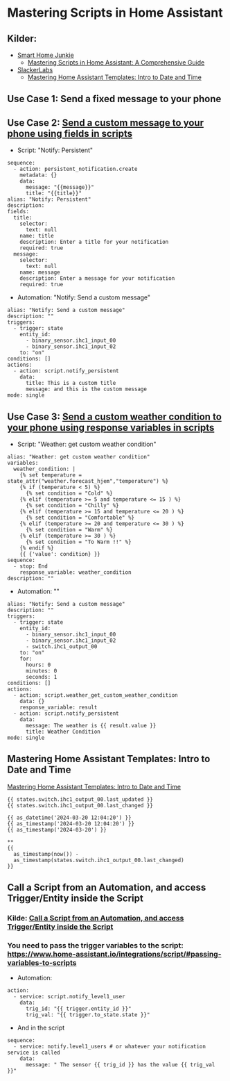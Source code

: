 # Mastering Scripts in Home Assistant

## Kilder:

* [Smart Home Junkie](https://www.youtube.com/@SmartHomeJunkie)
  * [Mastering Scripts in Home Assistant: A Comprehensive Guide](https://youtu.be/vD_xckjQxRk)
* [SlackerLabs](https://www.youtube.com/@SlackerLabs)
  * [Mastering Home Assistant Templates: Intro to Date and Time](https://youtu.be/2WIi5xq0iHI?list=PLJAP47iycH2IV8m5RnMF4hmZ_mVb7vgv_)

## Use Case 1: Send a fixed message to your phone

## Use Case 2: [Send a custom message to your phone using fields in scripts](https://www.youtube.com/watch?v=vD_xckjQxRk&t=219s)

* Script: "Notify: Persistent"

```code
sequence:
  - action: persistent_notification.create
    metadata: {}
    data:
      message: "{{message}}"
      title: "{{title}}"
alias: "Notify: Persistent"
description: 
fields:
  title:
    selector:
      text: null
    name: title
    description: Enter a title for your notification
    required: true
  message:
    selector:
      text: null
    name: message
    description: Enter a message for your notification
    required: true
```

* Automation: "Notify: Send a custom message"

```code
alias: "Notify: Send a custom message"
description: ""
triggers:
  - trigger: state
    entity_id:
      - binary_sensor.ihc1_input_00
      - binary_sensor.ihc1_input_02
    to: "on"
conditions: []
actions:
  - action: script.notify_persistent
    data:
      title: This is a custom title
      message: and this is the custom message
mode: single

```

## Use Case 3: [Send a custom weather condition to your phone using response variables in scripts](https://www.youtube.com/watch?v=vD_xckjQxRk&t=454s)

* Script: "Weather: get custom weather condition"

```code
alias: "Weather: get custom weather condition"
variables:
  weather_condition: |
    {% set temperature = state_attr("weather.forecast_hjem","temperature") %}
    {% if (temperature < 5) %}
      {% set condition = "Cold" %}
    {% elif (temperature >= 5 and temperature <= 15 ) %}
      {% set condition = "Chilly" %}
    {% elif (temperature >= 15 and temperature <= 20 ) %}
      {% set condition = "Comfortable" %}
    {% elif (temperature >= 20 and temperature <= 30 ) %}
      {% set condition = "Warm" %}
    {% elif (temperature >= 30 ) %}
      {% set condition = "To Warm !!" %}
    {% endif %}
    {{ {'value': condition} }}
sequence:
  - stop: End
    response_variable: weather_condition
description: ""
```

* Automation: ""

```code
alias: "Notify: Send a custom message"
description: ""
triggers:
  - trigger: state
    entity_id:
      - binary_sensor.ihc1_input_00
      - binary_sensor.ihc1_input_02
      - switch.ihc1_output_00
    to: "on"
    for:
      hours: 0
      minutes: 0
      seconds: 1
conditions: []
actions:
  - action: script.weather_get_custom_weather_condition
    data: {}
    response_variable: result
  - action: script.notify_persistent
    data:
      message: The weather is {{ result.value }}
      title: Weather Condition
mode: single

```

## Mastering Home Assistant Templates: Intro to Date and Time

[Mastering Home Assistant Templates: Intro to Date and Time](https://www.youtube.com/watch?v=2WIi5xq0iHI&list=PLJAP47iycH2IV8m5RnMF4hmZ_mVb7vgv_&index=3&t=1707s)

```code
{{ states.switch.ihc1_output_00.last_updated }}
{{ states.switch.ihc1_output_00.last_changed }}

{{ as_datetime('2024-03-20 12:04:20') }}
{{ as_timestamp('2024-03-20 12:04:20') }}
{{ as_timestamp('2024-03-20') }}

**
{{ 
  as_timestamp(now()) -
  as_timestamp(states.switch.ihc1_output_00.last_changed)
}}
```

## Call a Script from an Automation, and access Trigger/Entity inside the Script

### Kilde: [Call a Script from an Automation, and access Trigger/Entity inside the Script](https://community.home-assistant.io/t/call-a-script-from-an-automation-and-access-trigger-entity-inside-the-script/603114/2)

### You need to pass the trigger variables to the script: https://www.home-assistant.io/integrations/script/#passing-variables-to-scripts

* Automation:

```code
action:
  - service: script.notify_level1_user
    data:
      trig_id: "{{ trigger.entity_id }}"
      trig_val: "{{ trigger.to_state.state }}"
```

* And in the script

```code
sequence:
  - service: notify.level1_users # or whatever your notification service is called
    data:
      message: " The sensor {{ trig_id }} has the value {{ trig_val }}"
```

